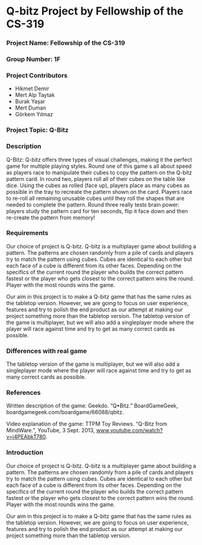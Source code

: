 # Q-bitz Project by Fellowship of the CS-319

### Project Name: Fellowship of the CS-319

### Group Number: 1F

### Project Contributors

  - Hikmet Demir
  - Mert Alp Taytak
  - Burak Yaşar
  - Mert Duman
  - Görkem Yılmaz

### Project Topic: Q-Bitz

### Description
Q-Bitz: Q-bitz offers three types of visual challenges, making it the perfect game for multiple playing styles. Round one of this game s all about speed as players race to manipulate their cubes to copy the pattern on the Q-bitz pattern card. In round two, players roll all of their cubes on the table like dice. Using the cubes as rolled (face up), players place as many cubes as possible in the tray to recreate the pattern shown on the card. Players race to re-roll all remaining unusable cubes until they roll the shapes that are needed to complete the pattern. Round three really tests brain power: players study the pattern card for ten seconds, flip it face down and then re-create the pattern from memory!
### Requirements
Our choice of project is Q-bitz. Q-bitz is a multiplayer game about building a pattern. The patterns are chosen randomly from a pile of cards and players try to match the pattern using cubes. Cubes are identical to each other but each face of a cube is different from its other faces. Depending on the specifics of the current round the player who builds the correct pattern fastest or the player who gets closest to the correct pattern wins the round. Player with the most rounds wins the game.

Our aim in this project is to make a Q-bitz game that has the same rules as the tabletop version. However, we are going to focus on user experience, features and try to polish the end product as our attempt at making our project something more than the tabletop version. The tabletop version of the game is multiplayer, but we will also add a singleplayer mode where the player will race against time and try to get as many correct cards as possible.
### Differences with real game
The tabletop version of the game is multiplayer, but we will also add a singleplayer mode where the player will race against time and try to get as many correct cards as possible.
### References
Written description of the game:
Geekdo. “Q•Bitz.” BoardGameGeek, boardgamegeek.com/boardgame/66088/qbitz.

Video explanation of the game:
TTPM Toy Reviews. “Q-Bitz from MindWare.”, YouTube, 3 Sept. 2013, www.youtube.com/watch?v=j4PEAbkT780.

### Introduction

Our choice of project is Q-bitz. Q-bitz is a multiplayer game about building a pattern. The patterns are chosen randomly from a pile of    cards and players try to match the pattern using cubes. Cubes are identical to each other but each face of a cube is different from its     other faces. Depending on the specifics of the current round the player who builds the correct pattern fastest or the player who gets       closest to the correct pattern wins the round. Player with the most rounds wins the game.

Our aim in this project is to make a Q-bitz game that has the same rules as the tabletop version. However, we are going to focus on user  experience, features and try to polish the end product as our attempt at making our project something more than the tabletop version.
